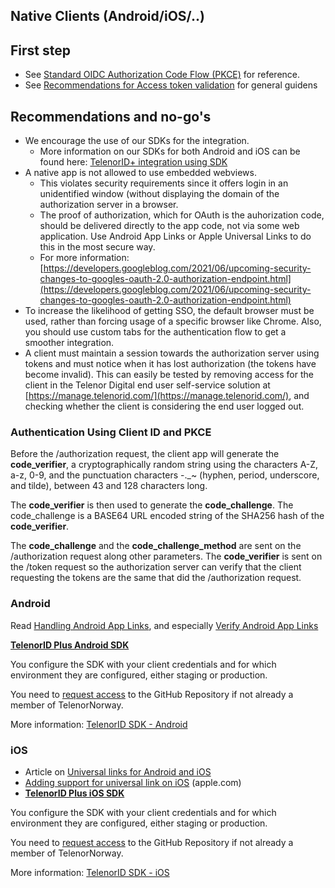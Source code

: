 ## Native Clients (Android/iOS/..)

## First step

* See [Standard OIDC Authorization Code Flow (PKCE)](TelenorID_Plus_-_standard_oidc_flows.md#standard-oidc-authorization-code-flow-pkce) for reference.
* See [Recommendations for Access token validation](TelenorID_Plus_-_accesstokens.md#Access-token-validation) for general guidens


## Recommendations and no-go's

* We encourage the use of our SDKs for the integration. 
  * More information on our SDKs for both Android and iOS can be found here: [TelenorID\+ integration using SDK](TelenorID_Plus_-_telenorid_from_sdk.md) 
* A native app is not allowed to use embedded webviews. 
  * This violates security requirements since it offers login in an unidentified window (without displaying the domain of the authorization server in a browser. 
  * The proof of authorization, which for OAuth is the auhorization code, should be delivered directly to the app code, not via some web application. Use Android App Links or Apple Universal Links to do this in the most secure way.
  * For more information: [https://developers.googleblog.com/2021/06/upcoming-security-changes-to-googles-oauth-2.0-authorization-endpoint.html](https://developers.googleblog.com/2021/06/upcoming-security-changes-to-googles-oauth-2.0-authorization-endpoint.html)
* To increase the likelihood of getting SSO, the default browser must be used, rather than forcing usage of a specific browser like Chrome. Also, you should use custom tabs for the authentication flow to get a smoother integration.
* A client  must maintain a session towards the authorization server using tokens and must notice when it has lost authorization (the tokens have become invalid). This can easily be tested by removing access for the client in the Telenor Digital end user self-service solution at [https://manage.telenorid.com/](https://manage.telenorid.com/), and checking whether the client is considering the end user logged out.

### Authentication Using Client ID and PKCE

Before the /authorization request, the client app will generate the **code\_verifier**, a cryptographically random string using the characters A-Z, a-z, 0-9, and the punctuation characters -.\_~ (hyphen, period, underscore, and tilde), between 43 and 128 characters long.

The **code\_verifier** is then used to generate the **code\_challenge**. The code\_challenge is a BASE64 URL encoded string of the SHA256 hash of the **code\_verifier**.

The **code\_challenge** and the **code\_challenge\_method** are sent on the /authorization request along other parameters. The **code\_verifier** is sent on the /token request so the authorization server can verify that the client requesting the tokens are the same that did the /authorization request.

### Android

Read [Handling Android App Links](https://developer.android.com/training/app-links), and especially [Verify Android App Links](https://developer.android.com/training/app-links/verify-site-associations)

**[TelenorID Plus Android SDK](https://github.com/TelenorNorway/telenorid-sdk-android)**

You configure the SDK with your client credentials and for which environment they are configured, either staging or production.

You need to [request access](TelenorID_Plus_-_telenorid_from_sdk.md#access-to-sdks-on-telenor-norway-github-for-native-clients) to the GitHub Repository if not already a member of TelenorNorway.

More information: [TelenorID SDK - Android](TelenorID_Plus_-_telenorid_from_sdk.md#telenorid-sdk---android)

### iOS

* Article on [Universal links for Android and iOS](https://medium.com/bumble-tech/universal-links-for-android-and-ios-1ddb1e70cab0)
* [Adding support for universal link on iOS](https://developer.apple.com/library/archive/documentation/General/Conceptual/AppSearch/UniversalLinks.html) (apple.com)
* **[TelenorID Plus iOS SDK](https://github.com/TelenorNorway/telenorid-sdk-ios)**

You configure the SDK with your client credentials and for which environment they are configured, either staging or production.

You need to [request access](TelenorID_Plus_-_telenorid_from_sdk.md#access-to-sdks-on-telenor-norway-github-for-native-clients) to the GitHub Repository if not already a member of TelenorNorway.

More information: [TelenorID SDK - iOS](TelenorID_Plus_-_telenorid_from_sdk.md#telenorid-sdk---ios)